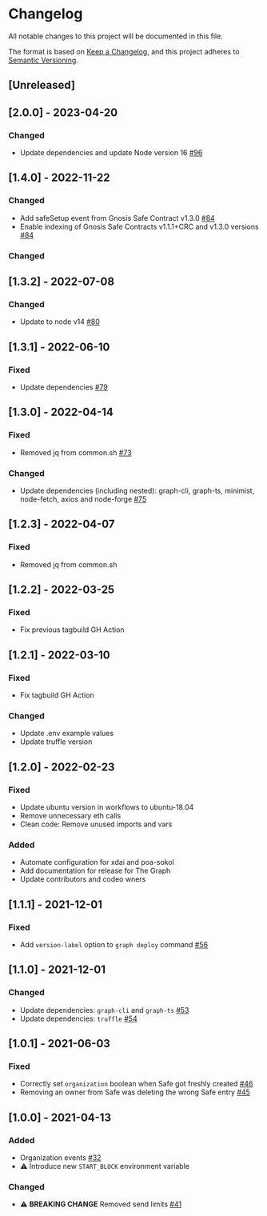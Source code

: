 # Changelog

All notable changes to this project will be documented in this file.

The format is based on [Keep a Changelog](https://keepachangelog.com/en/1.0.0/),
and this project adheres to [Semantic Versioning](https://semver.org/spec/v2.0.0.html).

## [Unreleased]

## [2.0.0] - 2023-04-20

### Changed

- Update dependencies and update Node version 16 [#96](https://github.com/CirclesUBI/circles-subgraph/pull/96)

## [1.4.0] - 2022-11-22

### Changed

- Add safeSetup event from Gnosis Safe Contract v1.3.0 [#84](https://github.com/CirclesUBI/circles-subgraph/pull/84)
- Enable indexing of Gnosis Safe Contracts v1.1.1+CRC and v1.3.0 versions [#84](https://github.com/CirclesUBI/circles-subgraph/pull/84)

### Changed

## [1.3.2] - 2022-07-08

### Changed

- Update to node v14 [#80](https://github.com/CirclesUBI/circles-subgraph/pull/80)

## [1.3.1] - 2022-06-10

### Fixed

- Update dependencies [#79](https://github.com/CirclesUBI/circles-subgraph/pull/79)

## [1.3.0] - 2022-04-14

### Fixed

- Removed jq from common.sh [#73](https://github.com/CirclesUBI/circles-subgraph/pull/73)

### Changed

- Update dependencies (including nested): graph-cli, graph-ts, minimist, node-fetch, axios and node-forge [#75](https://github.com/CirclesUBI/circles-subgraph/pull/75)

## [1.2.3] - 2022-04-07

### Fixed

- Removed jq from common.sh

## [1.2.2] - 2022-03-25

### Fixed

- Fix previous tagbuild GH Action

## [1.2.1] - 2022-03-10

### Fixed

- Fix tagbuild GH Action

### Changed

- Update .env example values
- Update truffle version

## [1.2.0] - 2022-02-23

### Fixed

- Update ubuntu version in workflows to ubuntu-18.04
- Remove unnecessary eth calls
- Clean code: Remove unused imports and vars

### Added

- Automate configuration for xdai and poa-sokol
- Add documentation for release for The Graph
- Update contributors and codeo wners

## [1.1.1] - 2021-12-01

### Fixed

- Add `version-label` option to `graph deploy` command [#56](https://github.com/CirclesUBI/circles-subgraph/pull/56)

## [1.1.0] - 2021-12-01

### Changed

- Update dependencies: `graph-cli` and `graph-ts` [#53](https://github.com/CirclesUBI/circles-subgraph/pull/53)
- Update dependencies: `truffle` [#54](https://github.com/CirclesUBI/circles-subgraph/pull/54)

## [1.0.1] - 2021-06-03

### Fixed

- Correctly set `organization` boolean when Safe got freshly created [#46](https://github.com/CirclesUBI/circles-subgraph/pull/46)
- Removing an owner from Safe was deleting the wrong Safe entry [#45](https://github.com/CirclesUBI/circles-subgraph/pull/45)

## [1.0.0] - 2021-04-13

### Added

- Organization events [#32](https://github.com/CirclesUBI/circles-subgraph/pull/32)
- :warning: Introduce new `START_BLOCK` environment variable

### Changed

- :warning: **BREAKING CHANGE** Removed send limits [#41](https://github.com/CirclesUBI/circles-subgraph/pull/41)
